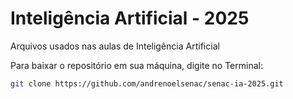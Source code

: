 # Inteligência Artificial - 2025
Arquivos usados nas aulas de Inteligência Artificial

Para baixar o repositório em sua máquina, digite no Terminal:

```sh
git clone https://github.com/andrenoelsenac/senac-ia-2025.git
```